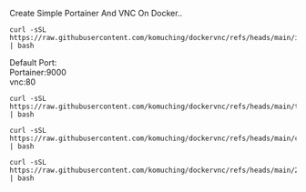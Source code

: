 Create Simple Portainer And VNC On Docker..
```
curl -sSL https://raw.githubusercontent.com/komuching/dockervnc/refs/heads/main/install.sh | bash
```
Default Port:  
Portainer:9000  
vnc:80


   
```
curl -sSL https://raw.githubusercontent.com/komuching/dockervnc/refs/heads/main/test.sh | bash
```
   
```
curl -sSL https://raw.githubusercontent.com/komuching/dockervnc/refs/heads/main/cent.sh | bash
```
```
curl -sSL https://raw.githubusercontent.com/komuching/dockervnc/refs/heads/main/22.sh | bash
```
